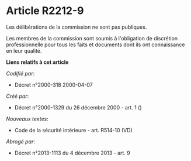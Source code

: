 # Article R2212-9

Les délibérations de la commission ne sont pas publiques.

Les membres de la commission sont soumis à l'obligation de discrétion professionnelle pour tous les faits et documents dont
ils ont connaissance en leur qualité.

**Liens relatifs à cet article**

_Codifié par_:

  - Décret n°2000-318 2000-04-07

_Créé par_:

  - Décret n°2000-1329 du 26 décembre 2000 - art. 1 ()

_Nouveaux textes_:

  - Code de la sécurité intérieure - art. R514-10 (VD)

_Abrogé par_:

  - Décret n°2013-1113 du 4 décembre 2013 - art. 9
